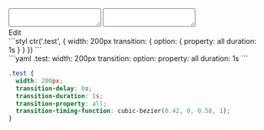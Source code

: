 <div data-size="200" class="code-cont" data-example="empty">
    <div class="code">
        <div class="code-wrap">
            <textarea id="stylus"></textarea>
            <textarea id="css"></textarea>
            <div class="edit-code">
                <span>Edit</span>
            </div>
        </div>
    </div>
</div>


<div data-size="200" data-examples="stylus"></div>
```styl
ctr('.test', {
  width: 200px
  transition: {
    option: {
      property: all
      duration: 1s
    }
  }
})
```

<div data-size="200" data-examples="yaml"></div>
```yaml
.test:
  width: 200px
  transition:
    option:
      property: all
      duration: 1s
```

```css
.test {
  width: 200px;
  transition-delay: 0s;
  transition-duration: 1s;
  transition-property: all;
  transition-timing-function: cubic-bezier(0.42, 0, 0.58, 1);
}
```
<div class="cf"></div>
